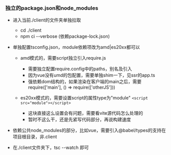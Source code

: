 ### 独立的package.json和node_modules

- 进入当前./client的文件夹单独拉取
	- cd ./client
	- npm ci --verbose (依赖package-lock.json)
- 单独配置tsconfig.json，module依赖项改为amd|es20xx都可以
	- amd模式的，需要script独立引入require.js
		- 需要独立配置require.config中的paths，别名及引入
		- 因为vue没有umd的包配置，需要单独shim一下，见ssr的app.ts
		- 强依赖dom结构的，如果渲染在客户端的main之后，需要require(['main'], () => require(['otherJS']))

	- es20xx模式的，需要设置script的属性type为"module"  `<script src="module"></script>`
		- 这块直接这么设置会有问题，需要看vite源代码怎么处理的
		- 暂时不这么干，还是先紧写代码部分，再说构建速度
- 依赖公共node_modules的部分，比如vue，需要引入@babel/types的支持在项目根目录，非.client

- 在./client文件夹下，tsc --watch 即可